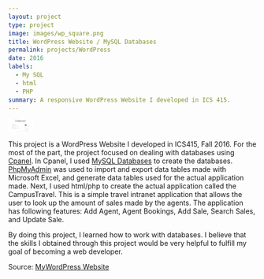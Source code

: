 ```yaml
---
layout: project
type: project
image: images/wp_square.png
title: WordPress Website / MySQL Databases
permalink: projects/WordPress
date: 2016
labels:
  - My SQL
  - html
  - PHP
summary: A responsive WordPress Website I developed in ICS 415.
---
```


<img class="WordPress Web image" src="../images/wp_reg.png" width="50">

This project is a WordPress Website I developed in ICS415, Fall 2016. For the most of the part, the project focused on dealing with databases using [Cpanel](https://cpanel.com/).
In Cpanel, I used [MySQL Databases](https://www.mysql.com/) to create the databases. [PhpMyAdmin](https://www.phpmyadmin.net/) was used to import and export data tables made with Microsoft Excel, and generate data tables used for the actual application made. Next, I used html/php to create the actual application called the CampusTravel. This is a simple travel intranet application that allows the user to look up the amount of sales made by the agents.
The application has following features: Add Agent, Agent Bookings, Add Sale, Search Sales, and Update Sale. 

By doing this project, I learned how to work with databases. I believe that the skills I obtained through this project would be very helpful to fulfill my goal of becoming a web developer.
 
Source: <a href="http://ahlim.ics415.com/">MyWordPress Website</a>
